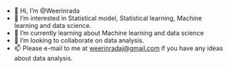 - 👋 Hi, I’m @Weerinrada
- 👀 I’m interested in Statistical model, Statistical learning, Machine learning and data science.
- 🌱 I’m currently learning about Machine learning and data science
- 💞️ I’m looking to collaborate on data analysis.
- 📫  Please e-mail to me at weerinradaj@gmail.com if you have any ideas about data analysis.

<!---
Weerinrada/Weerinrada is a ✨ special ✨ repository because its `README.md` (this file) appears on your GitHub profile.
You can click the Preview link to take a look at your changes.
--->
